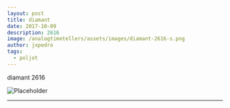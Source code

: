 ```yaml
---
layout: post
title: diamant
date: 2017-10-09
description: 2616
image: /analogtimetellers/assets/images/diamant-2616-s.png
author: jxpedro
tags: 
  - poljot
---
```

<p >diamant 2616</p>

![Placeholder](/analogtimetellers/assets/images/diamant-2616-w.png)

<p></p>

<hr/>